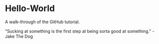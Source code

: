 # Hello-World
A walk-through of the GitHub tutorial.

"Sucking at something is the first step at being sorta good at something."  -Jake The Dog
